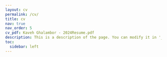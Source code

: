 ```yaml
---
layout: cv
permalink: /cv/
title: cv
nav: true
nav_order: 5
cv_pdf: Kaveh Ghalambor - 2024Resume.pdf
description: This is a description of the page. You can modify it in '_pages/cv.md'. You can also change or remove the top pdf download button.
toc:
  sidebar: left
---
```

